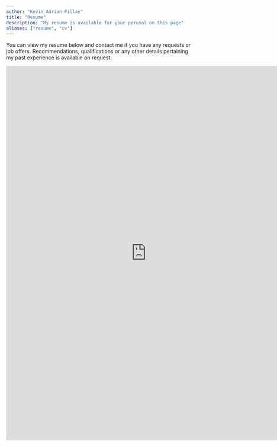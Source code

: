 ```yaml
---
author: "Kevin Adrian Pillay"
title: "Resume"
description: "My resume is available for your perusal on this page"
aliases: ["resume", "cv"]
---
```



You can view my resume below and contact me if you have any requests or job offers. Recommendations, qualifications or any other details pertaining my past experience is available on request. 

<embed src="https://writing.colostate.edu/guides/documents/resume/functionalsample.pdf" width="755" height="1010" 
 type="application/pdf">

